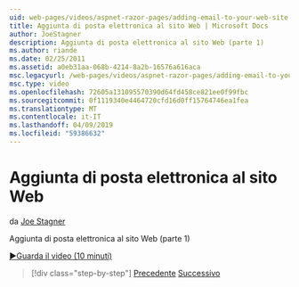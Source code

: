 ```yaml
---
uid: web-pages/videos/aspnet-razor-pages/adding-email-to-your-web-site
title: Aggiunta di posta elettronica al sito Web | Microsoft Docs
author: JoeStagner
description: Aggiunta di posta elettronica al sito Web (parte 1)
ms.author: riande
ms.date: 02/25/2011
ms.assetid: a0eb31aa-068b-4214-8a2b-16576a616aca
msc.legacyurl: /web-pages/videos/aspnet-razor-pages/adding-email-to-your-web-site
msc.type: video
ms.openlocfilehash: 72605a131095570390d64fd458ce821ee0f99fbc
ms.sourcegitcommit: 0f1119340e4464720cfd16d0ff15764746ea1fea
ms.translationtype: MT
ms.contentlocale: it-IT
ms.lasthandoff: 04/09/2019
ms.locfileid: "59386632"
---
```

# <a name="adding-email-to-your-web-site"></a>Aggiunta di posta elettronica al sito Web

da [Joe Stagner](https://github.com/JoeStagner)

Aggiunta di posta elettronica al sito Web (parte 1)

[&#9654;Guarda il video (10 minuti)](https://channel9.msdn.com/Blogs/ASP-NET-Site-Videos/adding-email-to-your-web-site)

> [!div class="step-by-step"]
> [Precedente](working-with-video.md)
> [Successivo](adding-search-to-your-web-site.md)
